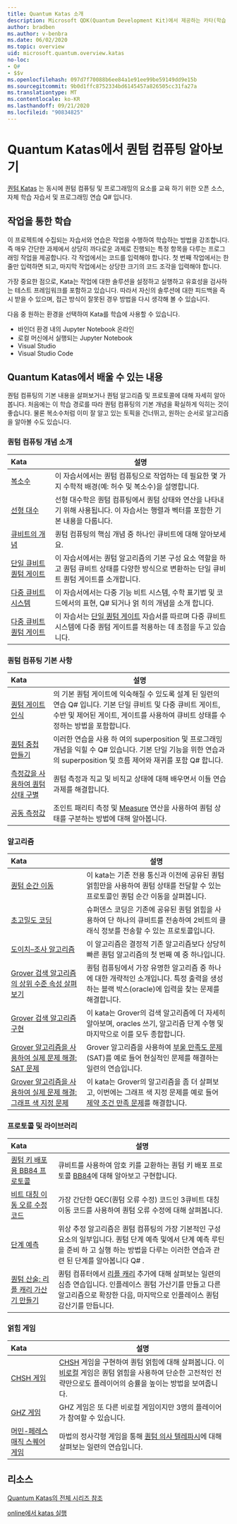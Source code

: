 ```yaml
---
title: Quantum Katas 소개
description: Microsoft QDK(Quantum Development Kit)에서 제공하는 카타(학습 연습)에 대해 알아봅니다.
author: bradben
ms.author: v-benbra
ms.date: 06/02/2020
ms.topic: overview
uid: microsoft.quantum.overview.katas
no-loc:
- Q#
- $$v
ms.openlocfilehash: 097d7f70088b6ee84a1e91ee99be59149dd9e15b
ms.sourcegitcommit: 9b0d1ffc8752334bd6145457a826505cc31fa27a
ms.translationtype: MT
ms.contentlocale: ko-KR
ms.lasthandoff: 09/21/2020
ms.locfileid: "90834825"
---
```

# <a name="learn-quantum-computing-with-the-quantum-katas"></a>Quantum Katas에서 퀀텀 컴퓨팅 알아보기

[퀀텀 Katas](https://github.com/Microsoft/QuantumKatas/) 는 동시에 퀀텀 컴퓨팅 및 프로그래밍의 요소를 교육 하기 위한 오픈 소스, 자체 학습 자습서 및 프로그래밍 연습 Q# 입니다.

## <a name="learning-by-doing"></a>작업을 통한 학습

이 프로젝트에 수집되는 자습서와 연습은 작업을 수행하여 학습하는 방법을 강조합니다. 즉 매우 간단한 과제에서 상당히 까다로운 과제로 진행되는 특정 항목을 다루는 프로그래밍 작업을 제공합니다. 각 작업에서는 코드를 입력해야 합니다. 첫 번째 작업에서는 한 줄만 입력하면 되고, 마지막 작업에서는 상당한 크기의 코드 조각을 입력해야 합니다.

가장 중요한 점으로, Kata는 작업에 대한 솔루션을 설정하고 실행하고 유효성을 검사하는 테스트 프레임워크를 포함하고 있습니다. 따라서 자신의 솔루션에 대한 피드백을 즉시 받을 수 있으며, 접근 방식이 잘못된 경우 방법을 다시 생각해 볼 수 있습니다.

다음 중 원하는 환경을 선택하여 Kata를 학습에 사용할 수 있습니다.

* 바인더 환경 내의 Jupyter Notebook 온라인
* 로컬 머신에서 실행되는 Jupyter Notebook
* Visual Studio
* Visual Studio Code

## <a name="what-can-i-learn-with-the-quantum-katas"></a>Quantum Katas에서 배울 수 있는 내용

퀀텀 컴퓨팅의 기본 내용을 살펴보거나 퀀텀 알고리즘 및 프로토콜에 대해 자세히 알아봅니다. 처음에는 이 학습 경로를 따라 퀀텀 컴퓨팅의 기본 개념을 확실하게 익히는 것이 좋습니다. 물론 복소수처럼 이미 잘 알고 있는 토픽을 건너뛰고, 원하는 순서로 알고리즘을 알아볼 수도 있습니다.

### <a name="introduction-to-quantum-computing-concepts"></a>퀀텀 컴퓨팅 개념 소개

| Kata | 설명 |
|:-----|-------------|
|[복소수](https://github.com/microsoft/QuantumKatas/tree/main/tutorials/ComplexArithmetic)|이 자습서에서는 퀀텀 컴퓨팅으로 작업하는 데 필요한 몇 가지 수학적 배경(예: 허수 및 복소수)을 설명합니다.|
|[선형 대수](https://github.com/microsoft/QuantumKatas/tree/main/tutorials/LinearAlgebra)|선형 대수학은 퀀텀 컴퓨팅에서 퀀텀 상태와 연산을 나타내기 위해 사용됩니다. 이 자습서는 행렬과 벡터를 포함한 기본 내용을 다룹니다.|
|[큐비트의 개념](https://github.com/microsoft/QuantumKatas/tree/main/tutorials/Qubit)|퀀텀 컴퓨팅의 핵심 개념 중 하나인 큐비트에 대해 알아보세요. |
|[단일 큐비트 퀀텀 게이트](https://github.com/microsoft/QuantumKatas/tree/main/tutorials/SingleQubitGates)|이 자습서에서는 퀀텀 알고리즘의 기본 구성 요소 역할을 하고 퀀텀 큐비트 상태를 다양한 방식으로 변환하는 단일 큐비트 퀀텀 게이트를 소개합니다.|
|[다중 큐비트 시스템](https://github.com/microsoft/QuantumKatas/tree/main/tutorials/MultiQubitSystems)|이 자습서에서는 다중 기능 비트 시스템, 수학 표기법 및 코드에서의 표현, Q# 되거나 얽 히의 개념을 소개 합니다.|
|[다중 큐비트 퀀텀 게이트](https://github.com/microsoft/QuantumKatas/tree/main/tutorials/MultiQubitGates)|이 자습서는 [단일 퀀텀 게이트](https://github.com/microsoft/QuantumKatas/tree/main/tutorials/SingleQubitGates) 자습서를 따르며 다중 큐비트 시스템에 다중 퀀텀 게이트를 적용하는 데 초점을 두고 있습니다.|

### <a name="quantum-computing-fundamentals"></a>퀀텀 컴퓨팅 기본 사항

| Kata | 설명 |
|:-----|-------------|
|[퀀텀 게이트 인식](https://github.com/microsoft/QuantumKatas/tree/main/BasicGates)|의 기본 퀀텀 게이트에 익숙해질 수 있도록 설계 된 일련의 연습 Q# 입니다. 기본 단일 큐비트 및 다중 큐비트 게이트, 수반 및 제어된 게이트, 게이트를 사용하여 큐비트 상태를 수정하는 방법을 포함합니다.|
|[퀀텀 중첩 만들기](https://github.com/microsoft/QuantumKatas/tree/main/Superposition)|이러한 연습을 사용 하 여의 superposition 및 프로그래밍 개념을 익힐 수 Q# 있습니다. 기본 단일 기능을 위한 연습과의 superposition 및 흐름 제어와 재귀를 포함 Q# 합니다.|
|[측정값을 사용하여 퀀텀 상태 구별](https://github.com/microsoft/QuantumKatas/tree/main/Measurements)|퀀텀 측정과 직교 및 비직교 상태에 대해 배우면서 이들 연습 과제를 해결합니다. |
|[공동 측정값](https://github.com/microsoft/QuantumKatas/tree/main/JointMeasurements)|조인트 패리티 측정 및 [Measure](xref:microsoft.quantum.intrinsic.measure) 연산을 사용하여 퀀텀 상태를 구분하는 방법에 대해 알아봅니다.|

### <a name="algorithms"></a>알고리즘

| Kata | 설명 |
|:-----|-------------|
|[퀀텀 순간 이동](https://github.com/microsoft/QuantumKatas/tree/main/Teleportation)|이 kata는 기존 전용 통신과 이전에 공유된 퀀텀 얽힘만을 사용하여 퀀텀 상태를 전달할 수 있는 프로토콜인 퀀텀 순간 이동을 살펴봅니다.|
|[초고밀도 코딩](https://github.com/microsoft/QuantumKatas/tree/main/SuperdenseCoding)|슈퍼덴스 코딩은 기존에 공유된 퀀텀 얽힘을 사용하여 단 하나의 큐비트를 전송하여 2비트의 클래식 정보를 전송할 수 있는 프로토콜입니다.  |
|[도이치–조사 알고리즘](https://github.com/microsoft/QuantumKatas/tree/main/tutorials/ExploringDeutschJozsaAlgorithm)|이 알고리즘은 결정적 기존 알고리즘보다 상당히 빠른 퀀텀 알고리즘의 첫 번째 예 중 하나입니다.|
|[Grover 검색 알고리즘의 상위 수준 속성 살펴보기](https://github.com/microsoft/QuantumKatas/tree/main/tutorials/ExploringGroversAlgorithm)|퀀텀 컴퓨팅에서 가장 유명한 알고리즘 중 하나에 대한 개략적인 소개입니다. 특정 출력을 생성하는 블랙 박스(oracle)에 입력을 찾는 문제를 해결합니다. |
|[Grover 검색 알고리즘 구현](https://github.com/microsoft/QuantumKatas/tree/main/GroversAlgorithm)|이 kata는 Grover의 검색 알고리즘에 더 자세히 알아보며, oracles 쓰기, 알고리즘 단계 수행 및 마지막으로 이를 모두 종합합니다.|
|[Grover 알고리즘을 사용하여 실제 문제 해결: SAT 문제](https://github.com/microsoft/QuantumKatas/tree/main/SolveSATWithGrover)|Grover 알고리즘을 사용하여 [부울 만족도 문제](https://en.wikipedia.org/wiki/Boolean_satisfiability_problem)(SAT)를 예로 들어 현실적인 문제를 해결하는 일련의 연습입니다.  |
|[Grover 알고리즘을 사용하여 실제 문제 해결: 그래프 색 지정 문제](https://github.com/microsoft/QuantumKatas/tree/main/GraphColoring)| 이 kata는 Grover의 알고리즘을 좀 더 살펴보고, 이번에는 그래프 색 지정 문제를 예로 들어 [제약 조건 만족 문제](https://en.wikipedia.org/wiki/Constraint_satisfaction_problem)를 해결합니다. |

### <a name="protocols-and-libraries"></a>프로토콜 및 라이브러리

| Kata | 설명 |
|:-----|-------------|
|[퀀텀 키 배포용 BB84 프로토콜](https://github.com/microsoft/QuantumKatas/tree/main/KeyDistribution_BB84)|큐비트를 사용하여 암호 키를 교환하는 퀀텀 키 배포 프로토콜 [BB84](https://en.wikipedia.org/wiki/BB84)에 대해 알아보고 구현합니다. |
|[비트 대칭 이동 오류 수정 코드](https://github.com/microsoft/QuantumKatas/tree/main/QEC_BitFlipCode)|가장 간단한 QEC(퀀텀 오류 수정) 코드인 3큐비트 대칭 이동 코드를 사용하여 퀀텀 오류 수정에 대해 살펴봅니다.|
|[단계 예측](https://github.com/microsoft/QuantumKatas/blob/main/PhaseEstimation)|위상 추정 알고리즘은 퀀텀 컴퓨팅의 가장 기본적인 구성 요소의 일부입니다. 퀀텀 단계 예측 및에서 단계 예측 루틴을 준비 하 고 실행 하는 방법을 다루는 이러한 연습과 관련 된 단계를 알아봅니다 Q# .|
|[퀀텀 산술: 리플 캐리 가산기 만들기](https://github.com/microsoft/QuantumKatas/blob/main/RippleCarryAdder)|퀀텀 컴퓨터에서 [리플 캐리](https://en.wikipedia.org/wiki/Adder_(electronics)#Ripple-carry_adder) 추가에 대해 살펴보는 일련의 심층 연습입니다. 인플레이스 퀀텀 가산기를 만들고 다른 알고리즘으로 확장한 다음, 마지막으로 인플레이스 퀀텀 감산기를 만듭니다.   |

### <a name="entanglement-games"></a>얽힘 게임

| Kata | 설명 |
|:-----|-------------|
|[CHSH 게임](https://github.com/microsoft/QuantumKatas/tree/main/CHSHGame)|[CHSH](https://en.wikipedia.org/wiki/CHSH_inequality) 게임을 구현하여 퀀텀 얽힘에 대해 살펴봅니다. 이 [비로컬](https://en.wikipedia.org/wiki/Quantum_refereed_game) 게임은 퀀텀 얽힘을 사용하여 단순한 고전적인 전략만으로도 플레이어의 승률을 높이는 방법을 보여줍니다.|
|[GHZ 게임](https://github.com/microsoft/QuantumKatas/tree/main/GHZGame)|GHZ 게임은 또 다른 비로컬 게임이지만 3명의 플레이어가 참여할 수 있습니다.|
|[머민-페레스 매직 스퀘어 게임](https://github.com/microsoft/QuantumKatas/tree/main/MagicSquareGame)|마법의 정사각형 게임을 통해 [퀀텀 의사 텔레파시](https://en.wikipedia.org/wiki/Quantum_pseudo-telepathy#The_Mermin%E2%80%93Peres_magic_square_game)에 대해 살펴보는 일련의 연습입니다.  |

## <a name="resources"></a>리소스

[Quantum Katas의 전체 시리즈 참조](https://github.com/microsoft/QuantumKatas)

[online에서 katas 실행](https://aka.ms/try-quantum-katas)
